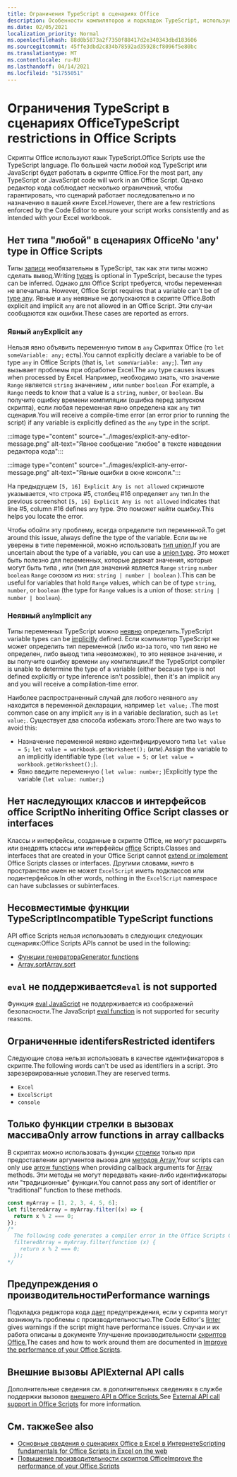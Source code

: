 ```yaml
---
title: Ограничения TypeScript в сценариях Office
description: Особенности компиляторов и подкладок TypeScript, используемых редактором кода сценариев Office.
ms.date: 02/05/2021
localization_priority: Normal
ms.openlocfilehash: 88d0b5873a2f7350f88417d2e340343dbd183606
ms.sourcegitcommit: 45ffe3dbd2c834b78592ad35928cf8096f5e80bc
ms.translationtype: MT
ms.contentlocale: ru-RU
ms.lasthandoff: 04/14/2021
ms.locfileid: "51755051"
---
```

# <a name="typescript-restrictions-in-office-scripts"></a><span data-ttu-id="99fa7-103">Ограничения TypeScript в сценариях Office</span><span class="sxs-lookup"><span data-stu-id="99fa7-103">TypeScript restrictions in Office Scripts</span></span>

<span data-ttu-id="99fa7-104">Скрипты Office используют язык TypeScript.</span><span class="sxs-lookup"><span data-stu-id="99fa7-104">Office Scripts use the TypeScript language.</span></span> <span data-ttu-id="99fa7-105">По большей части любой код TypeScript или JavaScript будет работать в скрипте Office.</span><span class="sxs-lookup"><span data-stu-id="99fa7-105">For the most part, any TypeScript or JavaScript code will work in an Office Script.</span></span> <span data-ttu-id="99fa7-106">Однако редактор кода соблюдает несколько ограничений, чтобы гарантировать, что сценарий работает последовательно и по назначению в вашей книге Excel.</span><span class="sxs-lookup"><span data-stu-id="99fa7-106">However, there are a few restrictions enforced by the Code Editor to ensure your script works consistently and as intended with your Excel workbook.</span></span>

## <a name="no-any-type-in-office-scripts"></a><span data-ttu-id="99fa7-107">Нет типа "любой" в сценариях Office</span><span class="sxs-lookup"><span data-stu-id="99fa7-107">No 'any' type in Office Scripts</span></span>

<span data-ttu-id="99fa7-108">Типы [записи](https://www.typescriptlang.org/docs/handbook/typescript-in-5-minutes.html) необязательны в TypeScript, так как эти типы можно сделать вывод.</span><span class="sxs-lookup"><span data-stu-id="99fa7-108">Writing [types](https://www.typescriptlang.org/docs/handbook/typescript-in-5-minutes.html) is optional in TypeScript, because the types can be inferred.</span></span> <span data-ttu-id="99fa7-109">Однако для Office Script требуется, чтобы переменная не впечатыла. [](https://www.typescriptlang.org/docs/handbook/basic-types.html#any)</span><span class="sxs-lookup"><span data-stu-id="99fa7-109">However, Office Script requires that a variable can't be of [type any](https://www.typescriptlang.org/docs/handbook/basic-types.html#any).</span></span> <span data-ttu-id="99fa7-110">Явные и `any` неявные не допускаются в скрипте Office.</span><span class="sxs-lookup"><span data-stu-id="99fa7-110">Both explicit and implicit `any` are not allowed in an Office Script.</span></span> <span data-ttu-id="99fa7-111">Эти случаи сообщаются как ошибки.</span><span class="sxs-lookup"><span data-stu-id="99fa7-111">These cases are reported as errors.</span></span>

### <a name="explicit-any"></a><span data-ttu-id="99fa7-112">Явный `any`</span><span class="sxs-lookup"><span data-stu-id="99fa7-112">Explicit `any`</span></span>

<span data-ttu-id="99fa7-113">Нельзя явно объявить переменную типом в `any` Скриптах Office (то `let someVariable: any;` есть).</span><span class="sxs-lookup"><span data-stu-id="99fa7-113">You cannot explicitly declare a variable to be of type `any` in Office Scripts (that is, `let someVariable: any;`).</span></span> <span data-ttu-id="99fa7-114">Тип `any` вызывает проблемы при обработке Excel.</span><span class="sxs-lookup"><span data-stu-id="99fa7-114">The `any` type causes issues when processed by Excel.</span></span> <span data-ttu-id="99fa7-115">Например, необходимо знать, что значение `Range` является `string` значением , или `number` `boolean` .</span><span class="sxs-lookup"><span data-stu-id="99fa7-115">For example, a `Range` needs to know that a value is a `string`, `number`, or `boolean`.</span></span> <span data-ttu-id="99fa7-116">Вы получите ошибку времени компиляции (ошибка перед запуском скрипта), если любая переменная явно определена как `any` тип сценария.</span><span class="sxs-lookup"><span data-stu-id="99fa7-116">You will receive a compile-time error (an error prior to running the script) if any variable is explicitly defined as the `any` type in the script.</span></span>

:::image type="content" source="../images/explicit-any-editor-message.png" alt-text="Явное сообщение &quot;любое&quot; в тексте наведении редактора кода":::

:::image type="content" source="../images/explicit-any-error-message.png" alt-text="Явные ошибки в окне консоли.":::

<span data-ttu-id="99fa7-119">На предыдущем `[5, 16] Explicit Any is not allowed` скриншоте указывается, что строка #5, столбец #16 определяет `any` тип.</span><span class="sxs-lookup"><span data-stu-id="99fa7-119">In the previous screenshot `[5, 16] Explicit Any is not allowed` indicates that line #5, column #16 defines `any` type.</span></span> <span data-ttu-id="99fa7-120">Это поможет найти ошибку.</span><span class="sxs-lookup"><span data-stu-id="99fa7-120">This helps you locate the error.</span></span>

<span data-ttu-id="99fa7-121">Чтобы обойти эту проблему, всегда определите тип переменной.</span><span class="sxs-lookup"><span data-stu-id="99fa7-121">To get around this issue, always define the type of the variable.</span></span> <span data-ttu-id="99fa7-122">Если вы не уверены в типе переменной, можно использовать [тип union.](https://www.typescriptlang.org/docs/handbook/unions-and-intersections.html)</span><span class="sxs-lookup"><span data-stu-id="99fa7-122">If you are uncertain about the type of a variable, you can use a [union type](https://www.typescriptlang.org/docs/handbook/unions-and-intersections.html).</span></span> <span data-ttu-id="99fa7-123">Это может быть полезно для переменных, которые держат значения, которые могут быть типа , или (тип для значений является `Range` `string` `number` `boolean` `Range` союзом из них: `string | number | boolean` ).</span><span class="sxs-lookup"><span data-stu-id="99fa7-123">This can be useful for variables that hold `Range` values, which can be of type `string`, `number`, or `boolean` (the type for `Range` values is a union of those: `string | number | boolean`).</span></span>

### <a name="implicit-any"></a><span data-ttu-id="99fa7-124">Неявный `any`</span><span class="sxs-lookup"><span data-stu-id="99fa7-124">Implicit `any`</span></span>

<span data-ttu-id="99fa7-125">Типы переменных TypeScript можно [неявно](https://www.typescriptlang.org/docs/handbook/type-inference.html) определить.</span><span class="sxs-lookup"><span data-stu-id="99fa7-125">TypeScript variable types can be [implicitly](https://www.typescriptlang.org/docs/handbook/type-inference.html) defined.</span></span> <span data-ttu-id="99fa7-126">Если компилятор TypeScript не может определить тип переменной (либо из-за того, что тип явно не определен, либо вывод типа невозможен), то это неявное значение, и вы получите ошибку времени `any` компиляции.</span><span class="sxs-lookup"><span data-stu-id="99fa7-126">If the TypeScript compiler is unable to determine the type of a variable (either because type is not defined explicitly or type inference isn't possible), then it's an implicit `any` and you will receive a compilation-time error.</span></span>

<span data-ttu-id="99fa7-127">Наиболее распространенный случай для любого неявного `any` находится в переменной декларации, например `let value;` .</span><span class="sxs-lookup"><span data-stu-id="99fa7-127">The most common case on any implicit `any` is in a variable declaration, such as `let value;`.</span></span> <span data-ttu-id="99fa7-128">Существует два способа избежать этого:</span><span class="sxs-lookup"><span data-stu-id="99fa7-128">There are two ways to avoid this:</span></span>

* <span data-ttu-id="99fa7-129">Назначение переменной неявно идентифицируемого типа `let value = 5;` `let value = workbook.getWorksheet();` (или).</span><span class="sxs-lookup"><span data-stu-id="99fa7-129">Assign the variable to an implicitly identifiable type (`let value = 5;` or `let value = workbook.getWorksheet();`).</span></span>
* <span data-ttu-id="99fa7-130">Явно введите переменную ( `let value: number;` )</span><span class="sxs-lookup"><span data-stu-id="99fa7-130">Explicitly type the variable (`let value: number;`)</span></span>

## <a name="no-inheriting-office-script-classes-or-interfaces"></a><span data-ttu-id="99fa7-131">Нет наследующих классов и интерфейсов office Script</span><span class="sxs-lookup"><span data-stu-id="99fa7-131">No inheriting Office Script classes or interfaces</span></span>

<span data-ttu-id="99fa7-132">Классы и интерфейсы, созданные в скрипте Office, не могут расширять или внедрять классы или интерфейсы [office](https://www.typescriptlang.org/docs/handbook/classes.html#inheritance) Scripts.</span><span class="sxs-lookup"><span data-stu-id="99fa7-132">Classes and interfaces that are created in your Office Script cannot [extend or implement](https://www.typescriptlang.org/docs/handbook/classes.html#inheritance) Office Scripts classes or interfaces.</span></span> <span data-ttu-id="99fa7-133">Другими словами, ничто в пространстве имен не может `ExcelScript` иметь подклассов или подинтерфейсов.</span><span class="sxs-lookup"><span data-stu-id="99fa7-133">In other words, nothing in the `ExcelScript` namespace can have subclasses or subinterfaces.</span></span>

## <a name="incompatible-typescript-functions"></a><span data-ttu-id="99fa7-134">Несовместимые функции TypeScript</span><span class="sxs-lookup"><span data-stu-id="99fa7-134">Incompatible TypeScript functions</span></span>

<span data-ttu-id="99fa7-135">API office Scripts нельзя использовать в следующих следующих сценариях:</span><span class="sxs-lookup"><span data-stu-id="99fa7-135">Office Scripts APIs cannot be used in the following:</span></span>

* [<span data-ttu-id="99fa7-136">Функции генератора</span><span class="sxs-lookup"><span data-stu-id="99fa7-136">Generator functions</span></span>](https://developer.mozilla.org/docs/Web/JavaScript/Guide/Iterators_and_Generators#generator_functions)
* [<span data-ttu-id="99fa7-137">Array.sort</span><span class="sxs-lookup"><span data-stu-id="99fa7-137">Array.sort</span></span>](https://developer.mozilla.org/docs/Web/JavaScript/Reference/Global_Objects/Array/sort)

## <a name="eval-is-not-supported"></a><span data-ttu-id="99fa7-138">`eval` не поддерживается</span><span class="sxs-lookup"><span data-stu-id="99fa7-138">`eval` is not supported</span></span>

<span data-ttu-id="99fa7-139">Функция [eval JavaScript](https://developer.mozilla.org/docs/Web/JavaScript/Reference/Global_Objects/eval) не поддерживается из соображений безопасности.</span><span class="sxs-lookup"><span data-stu-id="99fa7-139">The JavaScript [eval function](https://developer.mozilla.org/docs/Web/JavaScript/Reference/Global_Objects/eval) is not supported for security reasons.</span></span>

## <a name="restricted-identifers"></a><span data-ttu-id="99fa7-140">Ограниченные identifers</span><span class="sxs-lookup"><span data-stu-id="99fa7-140">Restricted identifers</span></span>

<span data-ttu-id="99fa7-141">Следующие слова нельзя использовать в качестве идентификаторов в скрипте.</span><span class="sxs-lookup"><span data-stu-id="99fa7-141">The following words can't be used as identifiers in a script.</span></span> <span data-ttu-id="99fa7-142">Это зарезервированные условия.</span><span class="sxs-lookup"><span data-stu-id="99fa7-142">They are reserved terms.</span></span>

* `Excel`
* `ExcelScript`
* `console`

## <a name="only-arrow-functions-in-array-callbacks"></a><span data-ttu-id="99fa7-143">Только функции стрелки в вызовах массива</span><span class="sxs-lookup"><span data-stu-id="99fa7-143">Only arrow functions in array callbacks</span></span>

<span data-ttu-id="99fa7-144">В скриптах можно использовать функции [стрелки](https://developer.mozilla.org/docs/Web/JavaScript/Reference/Functions/Arrow_functions) только при предоставлении аргументов вызова для [методов Array.](https://developer.mozilla.org/docs/Web/JavaScript/Reference/Global_Objects/Array)</span><span class="sxs-lookup"><span data-stu-id="99fa7-144">Your scripts can only use [arrow functions](https://developer.mozilla.org/docs/Web/JavaScript/Reference/Functions/Arrow_functions) when providing callback arguments for [Array](https://developer.mozilla.org/docs/Web/JavaScript/Reference/Global_Objects/Array) methods.</span></span> <span data-ttu-id="99fa7-145">Эти методы не могут передавать какие-либо идентификаторы или "традиционные" функции.</span><span class="sxs-lookup"><span data-stu-id="99fa7-145">You cannot pass any sort of identifier or "traditional" function to these methods.</span></span>

```TypeScript
const myArray = [1, 2, 3, 4, 5, 6];
let filteredArray = myArray.filter((x) => {
  return x % 2 === 0;
});
/*
  The following code generates a compiler error in the Office Scripts Code Editor.
  filteredArray = myArray.filter(function (x) {
    return x % 2 === 0;
  });
*/
```

## <a name="performance-warnings"></a><span data-ttu-id="99fa7-146">Предупреждения о производительности</span><span class="sxs-lookup"><span data-stu-id="99fa7-146">Performance warnings</span></span>

<span data-ttu-id="99fa7-147">Подкладка редактора кода [дает](https://wikipedia.org/wiki/Lint_(software)) предупреждения, если у скрипта могут возникнуть проблемы с производительностью.</span><span class="sxs-lookup"><span data-stu-id="99fa7-147">The Code Editor's [linter](https://wikipedia.org/wiki/Lint_(software)) gives warnings if the script might have performance issues.</span></span> <span data-ttu-id="99fa7-148">Случаи и их работа описаны в документе Улучшение производительности [скриптов Office.](web-client-performance.md)</span><span class="sxs-lookup"><span data-stu-id="99fa7-148">The cases and how to work around them are documented in [Improve the performance of your Office Scripts](web-client-performance.md).</span></span>

## <a name="external-api-calls"></a><span data-ttu-id="99fa7-149">Внешние вызовы API</span><span class="sxs-lookup"><span data-stu-id="99fa7-149">External API calls</span></span>

<span data-ttu-id="99fa7-150">Дополнительные сведения см. в дополнительных сведениях в службе поддержки вызовов [внешнего API в Office Scripts.](external-calls.md)</span><span class="sxs-lookup"><span data-stu-id="99fa7-150">See [External API call support in Office Scripts](external-calls.md) for more information.</span></span>

## <a name="see-also"></a><span data-ttu-id="99fa7-151">См. также</span><span class="sxs-lookup"><span data-stu-id="99fa7-151">See also</span></span>

* [<span data-ttu-id="99fa7-152">Основные сведения о сценариях Office в Excel в Интернете</span><span class="sxs-lookup"><span data-stu-id="99fa7-152">Scripting fundamentals for Office Scripts in Excel on the web</span></span>](scripting-fundamentals.md)
* [<span data-ttu-id="99fa7-153">Повышение производительности скриптов Office</span><span class="sxs-lookup"><span data-stu-id="99fa7-153">Improve the performance of your Office Scripts</span></span>](web-client-performance.md)

